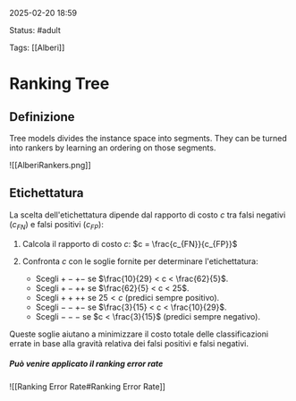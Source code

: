 2025-02-20 18:59

Status: #adult 

Tags: [[Alberi]]
# Ranking Tree

## Definizione
Tree models divides the instance space into segments.
They can be turned into rankers by learning an ordering on those segments.

![[AlberiRankers.png]]

## Etichettatura
La scelta dell'etichettatura dipende dal rapporto di costo $c$ tra falsi negativi ($c_{FN}$) e falsi positivi ($c_{FP}$):

1. Calcola il rapporto di costo $c$:
   $c = \frac{c_{FN}}{c_{FP}}$

2. Confronta $c$ con le soglie fornite per determinare l'etichettatura:
   - Scegli $+-+-$ se $\frac{10}{29} < c < \frac{62}{5}$.
   - Scegli $+-++$ se $\frac{62}{5} < c < 25$.
   - Scegli $++++$ se $25 < c$ (predici sempre positivo).
   - Scegli $--+-$ se $\frac{3}{15} < c < \frac{10}{29}$.
   - Scegli $---$ se $c < \frac{3}{15}$ (predici sempre negativo).

Queste soglie aiutano a minimizzare il costo totale delle classificazioni errate in base alla gravità relativa dei falsi positivi e falsi negativi.

##### Può venire applicato il ranking error rate

![[Ranking Error Rate#Ranking Error Rate]]
